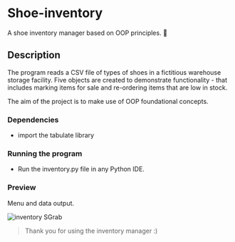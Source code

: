 # Shoe-inventory

A shoe inventory manager based on OOP principles. 👟

## Description

The program reads a CSV file of types of shoes in a fictitious warehouse storage facility. Five objects are created to demonstrate functionality - that includes marking items for sale and re-ordering items that are low in stock.

The aim of the project is to make use of OOP foundational concepts. 

### Dependencies

* import the tabulate library

### Running the program

* Run the inventory.py file in any Python IDE. 

### Preview

Menu and data output.

![inventory SGrab](https://user-images.githubusercontent.com/98525884/160284909-d2d8ef89-d0f7-475b-858e-1b171e9f64da.png)


> Thank you for using the inventory manager :) 
